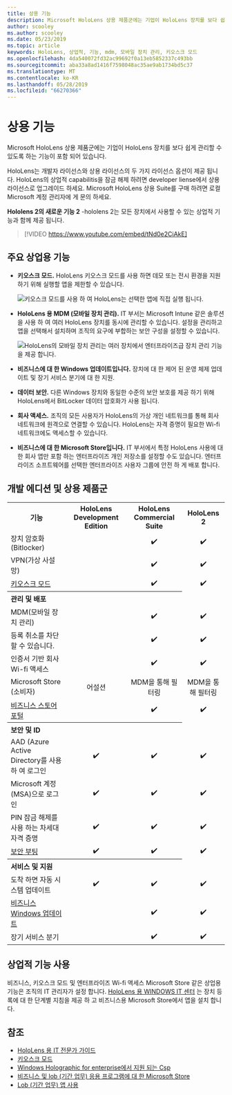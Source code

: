```yaml
---
title: 상용 기능
description: Microsoft HoloLens 상용 제품군에는 기업이 HoloLens 장치를 보다 쉽게 관리할 수 있도록 하는 기능이 포함 되어 있습니다.  HoloLens 2는 기본적으로 상용 기능을 equipt 합니다.
author: scooley
ms.author: scooley
ms.date: 05/23/2019
ms.topic: article
keywords: HoloLens, 상업적, 기능, mdm, 모바일 장치 관리, 키오스크 모드
ms.openlocfilehash: 4da540072fd32ac99692f0a13eb5852337c493bb
ms.sourcegitcommit: aba33a8ad1416f7598048ac35ae9ab1734bd5c37
ms.translationtype: MT
ms.contentlocale: ko-KR
ms.lasthandoff: 05/28/2019
ms.locfileid: "66270366"
---
```

# <a name="commercial-features"></a>상용 기능

Microsoft HoloLens 상용 제품군에는 기업이 HoloLens 장치를 보다 쉽게 관리할 수 있도록 하는 기능이 포함 되어 있습니다.

HoloLens는 개발자 라이선스와 상용 라이선스의 두 가지 라이선스 옵션이 제공 됩니다.  HoloLens의 상업적 capabilitis을 잠금 해제 하려면 developer liense에서 상용 라이선스로 업그레이드 하세요.  Microsoft HoloLens 상용 Suite를 구매 하려면 로컬 Microsoft 계정 관리자에 게 문의 하세요.

**Hololens 2의 새로운 기능 2** -hololens 2는 모든 장치에서 사용할 수 있는 상업적 기능과 함께 제공 됩니다.

>[!VIDEO https://www.youtube.com/embed/tNd0e2CiAkE]

## <a name="key-commercial-features"></a>주요 상업용 기능

* **키오스크 모드.** HoloLens 키오스크 모드를 사용 하면 데모 또는 전시 환경을 지원 하기 위해 실행할 앱을 제한할 수 있습니다.

  ![키오스크 모드를 사용 하 여 HoloLens는 선택한 앱에 직접 실행 됩니다.](images/201608-kioskmode-400px.png)

* **HoloLens 용 MDM (모바일 장치 관리).** IT 부서는 Microsoft Intune 같은 솔루션을 사용 하 여 여러 HoloLens 장치를 동시에 관리할 수 있습니다. 설정을 관리하고 앱을 선택해서 설치하며 조직의 요구에 부합하는 보안 구성을 설정할 수 있습니다.

  ![HoloLens의 모바일 장치 관리는 여러 장치에서 엔터프라이즈급 장치 관리 기능을 제공 합니다.](images/201608-enterprisemanagement-400px.png)
   
* **비즈니스에 대 한 Windows 업데이트입니다.** 장치에 대 한 제어 된 운영 체제 업데이트 및 장기 서비스 분기에 대 한 지원.
* **데이터 보안.** 다른 Windows 장치와 동일한 수준의 보안 보호를 제공 하기 위해 HoloLens에서 BitLocker 데이터 암호화가 사용 됩니다.
* **회사 액세스.** 조직의 모든 사용자가 HoloLens의 가상 개인 네트워크를 통해 회사 네트워크에 원격으로 연결할 수 있습니다. HoloLens는 자격 증명이 필요한 Wi-fi 네트워크에도 액세스할 수 있습니다.
* **비즈니스에 대 한 Microsoft Store입니다.** IT 부서에서 특정 HoloLens 사용에 대 한 회사 앱만 포함 하는 엔터프라이즈 개인 저장소를 설정할 수도 있습니다. 엔터프라이즈 소프트웨어를 선택한 엔터프라이즈 사용자 그룹에 안전 하 게 배포 합니다.

## <a name="development-edition-vs-commercial-suite"></a>개발 에디션 및 상용 제품군

<table>
<tr>
<th>기능</th><th>HoloLens Development Edition</th><th>HoloLens Commercial Suite</th><th>HoloLens 2</th>
</tr><tr>
<td>장치 암호화 (Bitlocker)</td><td></td><td style="text-align: center;">✔️</td><td style="text-align: center;">✔️</td>
</tr><tr>
<td>VPN(가상 사설망)</td><td></td><td style="text-align: center;">✔️</td><td style="text-align: center;">✔️</td>
</tr><tr>
<td><a href="using-the-windows-device-portal.md#kiosk-mode">키오스크 모드</a></td><td></td><td style="text-align: center;">✔️</td><td style="text-align: center;">✔️</td>
</tr><tr>
<th colspan="3" style="text-align: left;"> 관리 및 배포</th>
</tr><tr>
<td>MDM(모바일 장치 관리)</td><td style="text-align: center;"></td><td style="text-align: center;">✔️</td><td style="text-align: center;">✔️</td>
</tr><tr>
<td>등록 취소를 차단할 수 있습니다.</td><td></td><td style="text-align: center;">✔️</td><td style="text-align: center;">✔️</td>
</tr><tr>
<td>인증서 기반 회사 Wi-fi 액세스</td><td></td><td style="text-align: center;">✔️</td><td style="text-align: center;">✔️</td>
</tr><tr>
<td>Microsoft Store (소비자)</td><td style="text-align: center;">어설션</td><td style="text-align: center;">MDM을 통해 필터링</td><td style="text-align: center;">MDM을 통해 필터링</td>
</tr><tr>
<td><a href="https://technet.microsoft.com/itpro/windows/manage/working-with-line-of-business-apps">비즈니스 스토어 포털</a></td><td></td><td style="text-align: center;">✔️</td><td style="text-align: center;">✔️</td>
</tr><tr>
<th colspan="3" style="text-align: left;"> 보안 및 ID</th>
</tr><tr>
<td>AAD (Azure Active Directory를 사용 하 여 로그인</td><td style="text-align: center;">✔️</td><td style="text-align: center;">✔️</td><td style="text-align: center;">✔️</td>
</tr><tr>
<td>Microsoft 계정 (MSA)으로 로그인</td><td style="text-align: center;">✔️</td><td style="text-align: center;">✔️</td><td style="text-align: center;">✔️</td>
</tr><tr>
<td>PIN 잠금 해제를 사용 하는 차세대 자격 증명</td><td style="text-align: center;">✔️</td><td style="text-align: center;">✔️</td><td style="text-align: center;">✔️</td>
</tr><tr>
<td><a href="https://msdn.microsoft.com/windows/hardware/commercialize/manufacture/desktop/secure-boot-overview">보안 부팅</a></td><td style="text-align: center;">✔️</td><td style="text-align: center;">✔️</td><td style="text-align: center;">✔️</td>
</tr><tr>
<th colspan="3" style="text-align: left;"> 서비스 및 지원</th>
</tr><tr>
<td>도착 하면 자동 시스템 업데이트</td><td style="text-align: center;">✔️</td><td style="text-align: center;">✔️</td><td style="text-align: center;">✔️</td>
</tr><tr>
<td><a href="https://technet.microsoft.com/itpro/windows/plan/windows-update-for-business">비즈니스 Windows 업데이트</a></td><td></td><td style="text-align: center;">✔️</td><td style="text-align: center;">✔️</td>
</tr><tr>
<td>장기 서비스 분기</td><td></td><td style="text-align: center;">✔️</td><td style="text-align: center;">✔️</td>
</tr>
</table>



## <a name="enabling-commercial-features"></a>상업적 기능 사용

비즈니스, 키오스크 모드 및 엔터프라이즈 Wi-fi 액세스 Microsoft Store 같은 상업용 기능은 조직의 IT 관리자가 설정 합니다. [HoloLens 용 WINDOWS IT 센터](https://docs.microsoft.com/hololens) 는 장치 등록에 대 한 단계별 지침을 제공 하 고 비즈니스용 Microsoft Store에서 앱을 설치 합니다.

## <a name="see-also"></a>참조
* [HoloLens 용 IT 전문가 가이드](https://technet.microsoft.com/itpro/hololens/index)
* [키오스크 모드](using-the-windows-device-portal.md#kiosk-mode)
* [Windows Holographic for enterprise에서 지원 되는 Csp](https://msdn.microsoft.com/library/windows/hardware/dn920025(v=vs.85).aspx#HoloLens)
* [비즈니스 및 lob (기간 업무) 응용 프로그램에 대 한 Microsoft Store](https://blogs.technet.microsoft.com/sbucci/2016/04/13/windows-store-for-business-and-line-of-business-applications/)
* [Lob (기간 업무) 앱 사용](https://technet.microsoft.com/itpro/windows/manage/working-with-line-of-business-apps)
